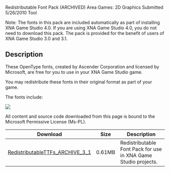 Redistributable Font Pack (ARCHIVED)
Area
Games: 2D Graphics
Submitted
5/26/2010
Tool

Note: The fonts in this pack are included automatically as part of installing XNA Game Studio 4.0. If you are using XNA Game Studio 4.0, you do not need to download this pack. The pack is provided for the benefit of users of XNA Game Studio 3.0 and 3.1.

## Description

These OpenType fonts, created by Ascender Corporation and licensed by Microsoft, are free for you to use in your XNA Game Studio game.

You may redistribute these fonts in their original format as part of your game.

The fonts include:

![](https://github.com/simondarksidej/XNAGameStudio/blob/master/Images/redistfonts.png?raw=true)



All content and source code downloaded from this page is bound to the Microsoft Permissive License (Ms-PL).

Download | Size | Description
---|---|---|
[RedistributableTTFs_ARCHIVE_3_1](https://github.com/simondarksidej/XNAGameStudio/tree/master/Samples/RedistributableTTFs_ARCHIVE_3_1) | 0.61MB | Redistributable Font Pack for use in XNA Game Studio projects. 